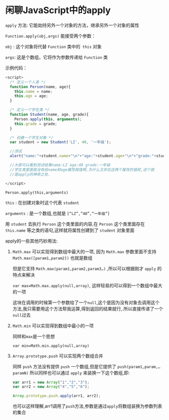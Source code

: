# 闲聊JavaScript中的apply

`apply` 方法: 它能劫持另外一个对象的方法，继承另外一个对象的属性

`Function.apply(obj,args)` 能接受两个参数：

`obj` : 这个对象将代替 `Function` 类中的` this` 对象

`args`: 这是个数组，它将作为参数传递给 `Function` 类

示例代码：

```javascript
<script>
  /* 定义一个人类 */
  function Person(name, age){
    this.name = name;
    this.age = age;
  }

  /* 定义一个学生类 */
  function Student(name, age, grade){
    Person.apply(this, arguments);
    this.grade = grade;
  }

  /* 创建一个学生对象 */
  var student = new Student('LZ', 40, '一年级');

  //测试
  alert("name:"+student.name+"\n"+"age:"+student.age+"\n"+"grade:"+student.grade);

  //大家可以看到测试结果name:LZ age:40 grade:一年级
  //学生类里面我没有给name和age属性赋值啊,为什么又存在这两个属性的值呢,这个就
  //是apply的神奇之处. 

</script>
```

`Person.apply(this,arguments)`

`this` : 在创建对象时这个代表 `student`

`arguments` : 是一个数组,也就是 `[“LZ”,”40”,”一年级”]`

用 `student` 去执行 `Person` 这个类里面的内容,在 `Person` 这个类里面存在 `this.name` 等之类的语句,这样就将属性创建到了 `student` 对象里面

apply的一些其他巧妙用法:

1. `Math.max` 可以实现得到数组中最大的一项, 因为 `Math.max` 参数里面不支持 `Math.max([param1,param2])` 也就是数组

    但是它支持 `Math.max(param1,param2,param3…)` ,所以可以根据刚才 `apply` 的特点来解决 
    
    `var max=Math.max.apply(null,array)`, 这样轻易的可以得到一个数组中最大的一项

    这块在调用的时候第一个参数给了一个`null`,这个是因为没有对象去调用这个方法,我只需要用这个方法帮我运算,得到返回的结果就行,.所以直接传递了一个`null`过去

2. `Math.min` 可以实现得到数组中最小的一项

    同样和`max`是一个思想 
    
    `var min=Math.min.apply(null,array)`

3. `Array.prototype.push` 可以实现两个数组合并

    同样 `push` 方法没有提供 `push` 一个数组,但是它提供了 
    `push(param1,param,…paramN)` 所以同样也可以通过 `apply` 来装换一下这个数组,即:

    ```javascript
    var arr1 = new Array("1","2","3"); 
    var arr2 = new Array("4","5","6");   

    Array.prototype.push.apply(arr1, arr2);
    ```

    也可以这样理解,arr1调用了`push`方法,参数是通过`apply`将数组装换为参数列表的集合  
